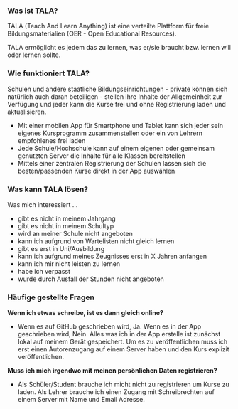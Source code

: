 
### Was ist TALA?

TALA (Teach And Learn Anything) ist eine verteilte Plattform für freie Bildungsmaterialien (OER - Open Educational Resources).

TALA ermöglicht es jedem das zu lernen, was er/sie braucht bzw. lernen will oder lernen sollte.

### Wie funktioniert TALA?

Schulen und andere staatliche Bildungseinrichtungen - private können sich natürlich auch daran beteiligen - stellen ihre Inhalte der Allgemeinheit zur Verfügung und jeder kann die Kurse frei und ohne Registrierung laden und aktualisieren.

* Mit einer mobilen App für Smartphone und Tablet kann sich jeder sein eigenes Kursprogramm zusammenstellen oder ein von Lehrern empfohlenes frei laden
* Jede Schule/Hochschule kann auf einem eigenen oder gemeinsam genutzten Server die Inhalte für alle Klassen bereitstellen
* Mittels einer zentralen Registrierung der Schulen lassen sich die besten/passenden Kurse direkt in der App auswählen

### Was kann TALA lösen?

Was mich interessiert ...

* gibt es nicht in meinem Jahrgang
* gibt es nicht in meinem Schultyp
* wird an meiner Schule nicht angeboten
* kann ich aufgrund von Wartelisten nicht gleich lernen
* gibt es erst in Uni/Ausbildung
* kann ich aufgrund meines Zeugnisses erst in X Jahren anfangen
* kann ich mir nicht leisten zu lernen
* habe ich verpasst
* wurde durch Ausfall der Stunden nicht angeboten

### Häufige gestellte Fragen

**Wenn ich etwas schreibe, ist es dann gleich online?**

* Wenn es auf GitHub geschrieben wird, Ja. Wenn es in der App geschrieben wird, Nein. Alles was ich in der App erstelle ist zunächst lokal auf meinem Gerät gespeichert. Um es zu veröffentlichen muss ich erst einen Autorenzugang auf einem Server haben und den Kurs explizit veröffentlichen.

**Muss ich mich irgendwo mit meinen persönlichen Daten registrieren?**

* Als Schüler/Student brauche ich micht nicht zu registrieren um Kurse zu laden. Als Lehrer brauche ich einen Zugang mit Schreibrechten auf einem Server mit Name und Email Adresse.
